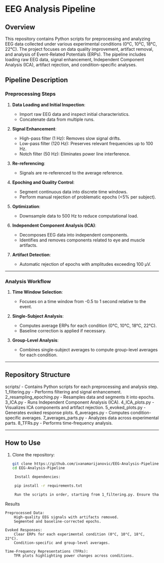 # EEG Analysis Pipeline

## Overview

This repository contains Python scripts for preprocessing and analyzing EEG data collected under various experimental conditions (0°C, 10°C, 18°C, 22°C). The project focuses on data quality improvement, artifact removal, and analysis of Event-Related Potentials (ERPs). The pipeline includes loading raw EEG data, signal enhancement, Independent Component Analysis (ICA), artifact rejection, and condition-specific analyses.

## Pipeline Description

### Preprocessing Steps
1. **Data Loading and Initial Inspection**:
   - Import raw EEG data and inspect initial characteristics.
   - Concatenate data from multiple runs.

2. **Signal Enhancement**:
   - High-pass filter (1 Hz): Removes slow signal drifts.
   - Low-pass filter (120 Hz): Preserves relevant frequencies up to 100 Hz.
   - Notch filter (50 Hz): Eliminates power line interference.

3. **Re-referencing**:
   - Signals are re-referenced to the average reference.

4. **Epoching and Quality Control**:
   - Segment continuous data into discrete time windows.
   - Perform manual rejection of problematic epochs (<5% per subject).

5. **Optimization**:
   - Downsample data to 500 Hz to reduce computational load.

6. **Independent Component Analysis (ICA)**:
   - Decomposes EEG data into independent components.
   - Identifies and removes components related to eye and muscle artifacts.

7. **Artifact Detection**:
   - Automatic rejection of epochs with amplitudes exceeding 100 µV.

---

### Analysis Workflow

1. **Time Window Selection**:
   - Focuses on a time window from -0.5 to 1 second relative to the event.

2. **Single-Subject Analysis**:
   - Computes average ERPs for each condition (0°C, 10°C, 18°C, 22°C).
   - Baseline correction is applied if necessary.

3. **Group-Level Analysis**:
   - Combines single-subject averages to compute group-level averages for each condition.

---

## Repository Structure

scripts/ - Contains Python scripts for each preprocessing and analysis step. 
1_filtering.py - Performs filtering and signal enhancement. 
2_resampling_epoching.py - Resamples data and segments it into epochs. 
3_ICA.py - Runs Independent Component Analysis (ICA). 
4_ICA_plots.py - Visualizes ICA components and artifact rejection. 
5_evoked_plots.py - Generates evoked response plots. 
6_averages.py - Computes condition-specific averages. 
7_averages_parts.py - Analyzes data across experimental parts. 
8_TFRs.py - Performs time-frequency analysis.


---

## How to Use

1. Clone the repository:
   ```bash
   git clone https://github.com/ivanamarijanovic/EEG-Analysis-Pipeline.git
   cd EEG-Analysis-Pipeline

    Install dependencies:

    pip install -r requirements.txt

    Run the scripts in order, starting from 1_filtering.py. Ensure that data paths and subject IDs are correctly configured.

Results

    Preprocessed Data:
        High-quality EEG signals with artifacts removed.
        Segmented and baseline-corrected epochs.

    Evoked Responses:
        Clear ERPs for each experimental condition (0°C, 10°C, 18°C, 22°C).
        Condition-specific and group-level averages.

    Time-Frequency Representations (TFRs):
        TFR plots highlighting power changes across conditions.
